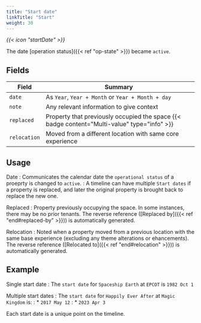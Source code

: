 ```yaml
---
title: "Start date"
linkTitle: "Start"
weight: 30
---
```


<i class="bigIcon">{{< icon "startDate" >}}</i>

The date [operation status]({{< ref "op-state" >}}) became `active`.


## Fields

| Field         | Summary                     		    |
| ------------- | ------------------------------------- |
| `date`   | As `Year`, `Year + Month` or `Year + Month + day`     |
| `note`  	| Any relevant information to give context    |
| `replaced`   | Property that previously occupied the space {{< badge content="Multi-value" type="info" >}}     |
| `relocation`   |  Moved from a different location with same core experience    |

## Usage

Date
: Communicates the calendar date the `operational status` of a proeprty is changed to `active`.
: A timeline can have multiple `Start dates` if a property is replaced, and later the original property is brought back to replace the new one.

Replaced
: Property previously occupying the space. In some instances, there may be no prior tenants. The reverse reference ([Replaced by]({{< ref "end#replaced-by" >}})) is automatically generated.

Relocation
: Noted when a property moved from a previous location with the same base experience (excluding any theme alterations or ehancements). The reverse reference ([Relocated to]({{< ref "end#relocation" >}})) is automatically generated.

## Example

Single start date
: The `start date` for `Spaceship Earth` at `EPCOT` is `1982 Oct 1`

Multiple start dates
: The `start date` for `Happily Ever After` at `Magic Kingdom` is:
: * `2017 May 12`
: * `2023 Apr 3`

Each start date is a unique point on the timeline.